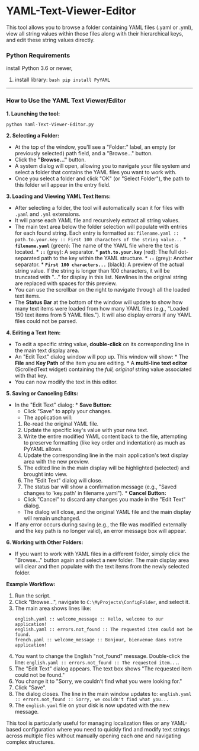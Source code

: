 # YAML-Text-Viewer-Editor
This tool allows you to browse a folder containing YAML files (.yaml or .yml), view all string values within those files along with their hierarchical keys, and edit these string values directly.

### Python Requirements

 install Python 3.6 or newer, 

1.  install library:
        ```bash
        pip install PyYAML
        ```

---

### How to Use the YAML Text Viewer/Editor


**1. Launching the tool:**
   ```bash
   python Yaml-Text-Viewer-Editor.py
   ```


**2. Selecting a Folder:**
   *   At the top of the window, you'll see a "Folder:" label, an empty (or previously selected) path field, and a "Browse..." button.
   *   Click the **"Browse..."** button.
   *   A system dialog will open, allowing you to navigate your file system and select a folder that contains the YAML files you want to work with.
   *   Once you select a folder and click "OK" (or "Select Folder"), the path to this folder will appear in the entry field.

**3. Loading and Viewing YAML Text Items:**
   *   After selecting a folder, the tool will automatically scan it for files with `.yaml` and `.yml` extensions.
   *   It will parse each YAML file and recursively extract all string values.
   *   The main text area below the folder selection will populate with entries for each found string. Each entry is formatted as:
     ```
     filename.yaml :: path.to.your.key :: First 100 characters of the string value...
     ```
     *   **`filename.yaml`** (green): The name of the YAML file where the text is located.
     *   **`::`** (grey): A separator.
     *   **`path.to.your.key`** (red): The full dot-separated path to the key within the YAML structure.
     *   **`::`** (grey): Another separator.
     *   **`First 100 characters...`** (black): A preview of the actual string value. If the string is longer than 100 characters, it will be truncated with "..." for display in this list. Newlines in the original string are replaced with spaces for this preview.
   *   You can use the scrollbar on the right to navigate through all the loaded text items.
   *   The **Status Bar** at the bottom of the window will update to show how many text items were loaded from how many YAML files (e.g., "Loaded 150 text items from 5 YAML files."). It will also display errors if any YAML files could not be parsed.

**4. Editing a Text Item:**
   *   To edit a specific string value, **double-click** on its corresponding line in the main text display area.
   *   An "Edit Text" dialog window will pop up. This window will show:
     *   The **File** and **Key Path** of the item you are editing.
     *   A **multi-line text editor** (ScrolledText widget) containing the *full, original* string value associated with that key.
   *   You can now modify the text in this editor.

**5. Saving or Canceling Edits:**
   *   In the "Edit Text" dialog:
     *   **Save Button:**
       *   Click "Save" to apply your changes.
       *   The application will:
         1.  Re-read the original YAML file.
         2.  Update the specific key's value with your new text.
         3.  Write the entire modified YAML content back to the file, attempting to preserve formatting (like key order and indentation) as much as PyYAML allows.
         4.  Update the corresponding line in the main application's text display area with the new preview.
         5.  The edited line in the main display will be highlighted (selected) and brought into view.
         6.  The "Edit Text" dialog will close.
         7.  The status bar will show a confirmation message (e.g., "Saved changes to 'key.path' in filename.yaml").
     *   **Cancel Button:**
       *   Click "Cancel" to discard any changes you made in the "Edit Text" dialog.
       *   The dialog will close, and the original YAML file and the main display will remain unchanged.
   *   If any error occurs during saving (e.g., the file was modified externally and the key path is no longer valid), an error message box will appear.

**6. Working with Other Folders:**
   *   If you want to work with YAML files in a different folder, simply click the "Browse..." button again and select a new folder. The main display area will clear and then populate with the text items from the newly selected folder.

**Example Workflow:**
1.  Run the script.
2.  Click "Browse...", navigate to `C:\MyProjects\ConfigFolder`, and select it.
3.  The main area shows lines like:
    ```
    english.yaml :: welcome_message :: Hello, welcome to our application!
    english.yaml :: errors.not_found :: The requested item could not be found.
    french.yaml :: welcome_message :: Bonjour, bienvenue dans notre application!
    ```
4.  You want to change the English "not_found" message. Double-click the line: `english.yaml :: errors.not_found :: The requested item...`.
5.  The "Edit Text" dialog appears. The text box shows "The requested item could not be found."
6.  You change it to "Sorry, we couldn't find what you were looking for."
7.  Click "Save".
8.  The dialog closes. The line in the main window updates to: `english.yaml :: errors.not_found :: Sorry, we couldn't find what you...`
9.  The `english.yaml` file on your disk is now updated with the new message.

This tool is particularly useful for managing localization files or any YAML-based configuration where you need to quickly find and modify text strings across multiple files without manually opening each one and navigating complex structures.
